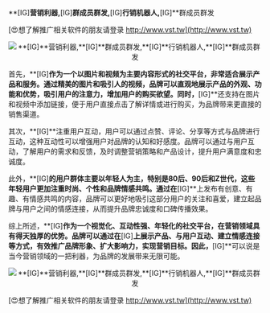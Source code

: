 **[IG]**营销利器,**[IG]**群成员群发,**[IG]**行销机器人,**[IG]**群成员群发

[😍想了解推广相关软件的朋友请登录 http://www.vst.tw](http://www.vst.tw)

 <center><img src="https://vst.tw/MP4/tuiguang/png/5.png" alt="**[IG]**营销利器,**[IG]**群成员群发,**[IG]**行销机器人,**[IG]**群成员群发"></center>

首先，**[IG]**作为一个以图片和视频为主要内容形式的社交平台，非常适合展示产品和服务。通过精美的图片和吸引人的视频，品牌可以直观地展示产品的外观、功能和优势，吸引用户的注意力，增加用户的购买欲望。同时，**[IG]**还支持在图片和视频中添加链接，便于用户直接点击了解详情或进行购买，为品牌带来更直接的销售渠道。

其次，**[IG]**注重用户互动，用户可以通过点赞、评论、分享等方式与品牌进行互动，这种互动性可以增强用户对品牌的认知和好感度。品牌可以通过与用户互动，了解用户的需求和反馈，及时调整营销策略和产品设计，提升用户满意度和忠诚度。

此外，**[IG]**的用户群体主要以年轻人为主，特别是80后、90后和Z世代，这些年轻用户更加注重时尚、个性和品牌情感共鸣。通过在**[IG]**上发布有创意、有趣、有情感共鸣的内容，品牌可以更好地吸引这部分用户的关注和喜爱，建立起品牌与用户之间的情感连接，从而提升品牌忠诚度和口碑传播效果。

综上所述，**[IG]**作为一个视觉化、互动性强、年轻化的社交平台，在营销领域具有得天独厚的优势。品牌可以通过在**[IG]**上展示产品、与用户互动、建立情感连接等方式，有效推广品牌形象、扩大影响力，实现营销目标。因此，**[IG]**可以说是当今营销领域的一把利器，为品牌的发展带来无限可能。

 <center><img src="https://vst.tw/MP4/tuiguang/png/2.png" alt="**[IG]**营销利器,**[IG]**群成员群发,**[IG]**行销机器人,**[IG]**群成员群发"></center>

[😍想了解推广相关软件的朋友请登录 http://www.vst.tw](http://www.vst.tw)



